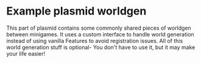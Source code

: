 # Example plasmid worldgen
This part of plasmid contains some commonly shared pieces of worldgen between minigames.
It uses a custom interface to handle world generation instead of using vanilla Features to avoid registration issues.
All of this world generation stuff is optional- You don't have to use it, but it may make your life easier!